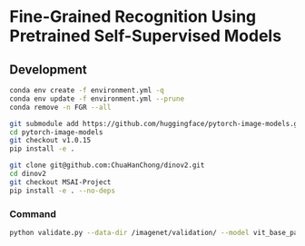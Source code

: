 # Fine-Grained Recognition Using Pretrained Self-Supervised Models

## Development

```bash
conda env create -f environment.yml -q
conda env update -f environment.yml --prune
conda remove -n FGR --all

git submodule add https://github.com/huggingface/pytorch-image-models.git
cd pytorch-image-models
git checkout v1.0.15
pip install -e .

git clone git@github.com:ChuaHanChong/dinov2.git
cd dinov2
git checkout MSAI-Project
pip install -e . --no-deps
```

### Command

```bash
python validate.py --data-dir /imagenet/validation/ --model vit_base_patch16_224 --pretrained
```
